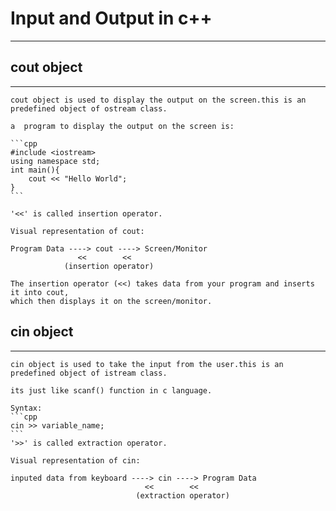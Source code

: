 # Input and Output in c++
--------------------------------

## cout object
----------  
    cout object is used to display the output on the screen.this is an predefined object of ostream class.  

    a  program to display the output on the screen is:

    ```cpp
    #include <iostream>
    using namespace std;
    int main(){
        cout << "Hello World";
    }
    ```

    '<<' is called insertion operator.

    Visual representation of cout:

    Program Data ----> cout ----> Screen/Monitor
                   <<        <<
                (insertion operator)

    The insertion operator (<<) takes data from your program and inserts it into cout,
    which then displays it on the screen/monitor.
    
## cin object
----------  
    cin object is used to take the input from the user.this is an predefined object of istream class.   

    its just like scanf() function in c language.  

    Syntax:
    ```cpp
    cin >> variable_name;
    ```
    '>>' is called extraction operator. 

    Visual representation of cin:

    inputed data from keyboard ----> cin ----> Program Data
                                  <<        <<
                                (extraction operator)  

